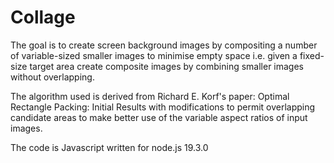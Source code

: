 # Collage
The goal is to create screen background images by compositing a number of variable-sized smaller images to minimise empty space i.e.
given a fixed-size target area create composite images by combining smaller images without overlapping.

The algorithm used is derived from Richard E. Korf's paper: Optimal Rectangle Packing: Initial Results with modifications to permit overlapping candidate areas to make better use of the variable aspect ratios of input images.

The code is Javascript written for node.js 19.3.0
